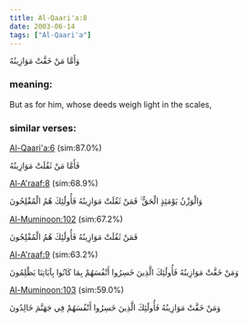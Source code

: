 ```yaml
---
title: Al-Qaari'a:8
date: 2003-06-14
tags: ["Al-Qaari'a"]
---
```

وَأَمَّا مَنْ خَفَّتْ مَوَازِينُهُ
### meaning: 
But as for him, whose deeds weigh light in the scales,
### similar verses: 

[Al-Qaari'a:6](/101/6) (sim:87.0%)

فَأَمَّا مَنْ ثَقُلَتْ مَوَازِينُهُ

[Al-A'raaf:8](/7/8) (sim:68.9%)

وَالْوَزْنُ يَوْمَئِذٍ الْحَقُّ ۚ فَمَنْ ثَقُلَتْ مَوَازِينُهُ فَأُولَٰئِكَ هُمُ الْمُفْلِحُونَ

[Al-Muminoon:102](/23/102) (sim:67.2%)

فَمَنْ ثَقُلَتْ مَوَازِينُهُ فَأُولَٰئِكَ هُمُ الْمُفْلِحُونَ

[Al-A'raaf:9](/7/9) (sim:63.2%)

وَمَنْ خَفَّتْ مَوَازِينُهُ فَأُولَٰئِكَ الَّذِينَ خَسِرُوا أَنْفُسَهُمْ بِمَا كَانُوا بِآيَاتِنَا يَظْلِمُونَ

[Al-Muminoon:103](/23/103) (sim:59.0%)

وَمَنْ خَفَّتْ مَوَازِينُهُ فَأُولَٰئِكَ الَّذِينَ خَسِرُوا أَنْفُسَهُمْ فِي جَهَنَّمَ خَالِدُونَ
